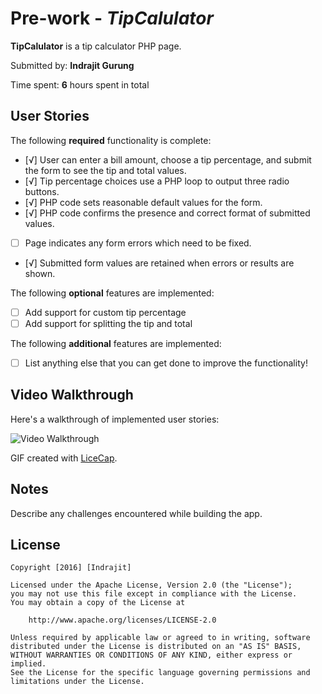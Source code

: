 # Pre-work - *TipCalulator*

**TipCalulator** is a tip calculator PHP page.

Submitted by: **Indrajit Gurung**

Time spent: **6** hours spent in total

## User Stories

The following **required** functionality is complete:
* [√] User can enter a bill amount, choose a tip percentage, and submit the form to see the tip and total values.
* [√] Tip percentage choices use a PHP loop to output three radio buttons.
* [√] PHP code sets reasonable default values for the form.
* [√] PHP code confirms the presence and correct format of submitted values.
* [ ] Page indicates any form errors which need to be fixed.
* [√] Submitted form values are retained when errors or results are shown.

The following **optional** features are implemented:
* [ ] Add support for custom tip percentage
* [ ] Add support for splitting the tip and total

The following **additional** features are implemented:

* [ ] List anything else that you can get done to improve the functionality!

## Video Walkthrough

Here's a walkthrough of implemented user stories:

<img src='https://imgur.com/a/Dioat' title='Video Walkthrough' width='' alt='Video Walkthrough' />

GIF created with [LiceCap](http://www.cockos.com/licecap/).

## Notes

Describe any challenges encountered while building the app.


## License

    Copyright [2016] [Indrajit]

    Licensed under the Apache License, Version 2.0 (the "License");
    you may not use this file except in compliance with the License.
    You may obtain a copy of the License at

        http://www.apache.org/licenses/LICENSE-2.0

    Unless required by applicable law or agreed to in writing, software
    distributed under the License is distributed on an "AS IS" BASIS,
    WITHOUT WARRANTIES OR CONDITIONS OF ANY KIND, either express or implied.
    See the License for the specific language governing permissions and
    limitations under the License.
